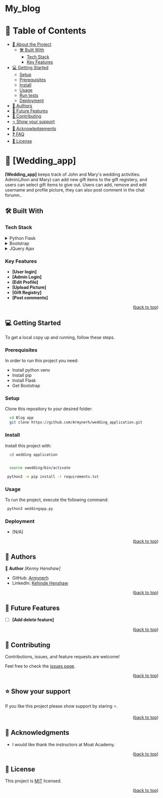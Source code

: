 # My_blog

<a name="readme-top"></a>

# 📗 Table of Contents

- [📖 About the Project](#about-project)
  - [🛠 Built With](#built-with)
    - [Tech Stack](#tech-stack)
    - [Key Features](#key-features)
- [💻 Getting Started](#getting-started)
  - [Setup](#setup)
  - [Prerequisites](#prerequisites)
  - [Install](#install)
  - [Usage](#usage)
  - [Run tests](#run-tests)
  - [Deployment](#triangular_flag_on_post-deployment)
- [👥 Authors](#authors)
- [🔭 Future Features](#future-features)
- [🤝 Contributing](#contributing)
- [⭐️ Show your support](#support)
- [🙏 Acknowledgements](#acknowledgements)
- [❓ FAQ](#faq)
- [📝 License](#license)

<!-- PROJECT DESCRIPTION -->

# 📖 [Wedding_app] <a name="about-project"></a>

**[Wedding_app]** keeps track of John and Mary's wedding activities. Admin(Jhon and Mary) can add new gift items to the gift registery, and users can select gift items to give out. Users can add, remove and edit username and profile picture, they can also post comment in the chat forumn..

## 🛠 Built With <a name="built-with"></a>

### Tech Stack <a name="tech-stack"></a>

<details>
  <summary>Python Flask</summary>
  <ul>
    <li><a>https://flask.palletsprojects.com/en/3.0.x/</a></li>
  </ul>
</details>
<details>
  <summary>Bootstrap</summary>
  <ul>
    <li><a>https://getbootstrap.com/</a></li>
  </ul>
</details>
<details>
  <summary>JQuery Ajax</summary>
  <ul>
    <li><a>https://api.jquery.com/jQuery.ajax/</a></li>
  </ul>
</details>

<!-- Features -->

### Key Features <a name="key-features"></a>

- **[User login]**
- **[Admin Login]**
- **[Edit Profile]**
- **[Upload Picture]**
- **[Gift Registry]**
- **[Post comments]**

<p align="right">(<a href="#readme-top">back to top</a>)</p>

<!-- GETTING STARTED -->

## 💻 Getting Started <a name="getting-started"></a>

To get a local copy up and running, follow these steps.

### Prerequisites

In order to run this project you need:

- Install python venv
- Install pip
- Install Flask
- Get Bootstrap

### Setup

Clone this repository to your desired folder:

```sh
  cd Blog app
  git clone https://github.com/Armynerh/wedding_application.git
```

### Install

Install this project with:

```sh
  cd wedding application
     

```
```sh
  source vwedding/bin/activate
```
```sh
 python3 -m pip install -r requirements.txt
```


### Usage

To run the project, execute the following command:

```sh
 python3 weddingapp.py  
```


### Deployment

  - [N/A]

<p align="right">(<a href="#readme-top">back to top</a>)</p>

<!-- AUTHORS -->

## 👥 Authors <a name="authors"></a>

👤 **Author**
 *[Kenny Henshaw]*

- GitHub: [Armynerh](https://github.com/Armynerh)
- LinkedIn: [Kehinde Henshaw](https://www.linkedin.com/in/kehinde-aminah-h/)

<p align="right">(<a href="#readme-top">back to top</a>)</p>

<!-- FUTURE FEATURES -->

## 🔭 Future Features <a name="future-features"></a>

- [ ] **[Add delete feature]**

<p align="right">(<a href="#readme-top">back to top</a>)</p>

<!-- CONTRIBUTING -->

## 🤝 Contributing <a name="contributing"></a>

Contributions, issues, and feature requests are welcome!

Feel free to check the [issues page](https://github.com/Armynerh/wedding_application/issues).

<p align="right">(<a href="#readme-top">back to top</a>)</p>

<!-- SUPPORT -->

## ⭐️ Show your support <a name="support"></a>

If you like this project please show support by staring ⭐️.

<p align="right">(<a href="#readme-top">back to top</a>)</p>

<!-- ACKNOWLEDGEMENTS -->

## 🙏 Acknowledgments <a name="acknowledgements"></a>

* I would like thank the instructors at Moat Academy.

<p align="right">(<a href="#readme-top">back to top</a>)</p>

<!-- LICENSE -->

## 📝 License <a name="license"></a>

This project is [MIT](./LICENSE) licensed.

<p align="right">(<a href="#readme-top">back to top</a>)</p>